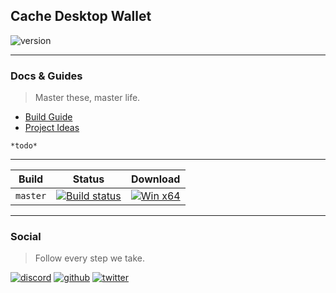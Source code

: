 ## Cache Desktop Wallet

![version](https://img.shields.io/badge/Version-1.0.0-blue)

***
### Docs & Guides
> Master these, master life.

- [Build Guide](https://github.com/Cache-core/Cache/wiki/%5BBuild%5D-Cache-Desktop-Wallet)
- [Project Ideas](https://github.com/cache-core/project-documents/blob/master/project-idea.md)

`*todo*`

***

| Build | Status | Download |
|-------|--------|----------|
| `master` | [![Build status](https://ci.appveyor.com/api/projects/status/gusvs4l2vd7lgth2/branch/master?svg=true)](https://ci.appveyor.com/project/En4orcer/cache-desktop/branch/master) | [![Win x64](https://img.shields.io/badge/Win%20x64-Download-blue)](https://ci.appveyor.com/project/En4orcer/project/build/artifacts) |

***

### Social
> Follow every step we take.

[![discord](https://github.com/project-en4orcer/Assets/blob/master/social-icons/bubble/discord-50px.png)](https://discord.gg/PHyGJjg)
[![github](https://github.com/project-en4orcer/Assets/blob/master/social-icons/bubble/github-50px.png)](https://github.com/cache-core)
[![twitter](https://github.com/project-en4orcer/Assets/blob/master/social-icons/bubble/twitter-50px.png)](https://twitter.com/cachecore)
